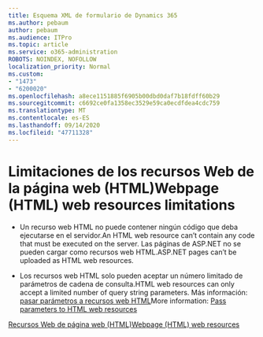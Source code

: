 ```yaml
---
title: Esquema XML de formulario de Dynamics 365
ms.author: pebaum
author: pebaum
ms.audience: ITPro
ms.topic: article
ms.service: o365-administration
ROBOTS: NOINDEX, NOFOLLOW
localization_priority: Normal
ms.custom:
- "1473"
- "6200020"
ms.openlocfilehash: a8ece1151885f6905b00dbd0daf7b18fdff60b29
ms.sourcegitcommit: c6692ce0fa1358ec3529e59ca0ecdfdea4cdc759
ms.translationtype: MT
ms.contentlocale: es-ES
ms.lasthandoff: 09/14/2020
ms.locfileid: "47711328"
---
```

# <a name="webpage-html-web-resources-limitations"></a><span data-ttu-id="6fb18-102">Limitaciones de los recursos Web de la página web (HTML)</span><span class="sxs-lookup"><span data-stu-id="6fb18-102">Webpage (HTML) web resources limitations</span></span>

* <span data-ttu-id="6fb18-103">Un recurso web HTML no puede contener ningún código que deba ejecutarse en el servidor.</span><span class="sxs-lookup"><span data-stu-id="6fb18-103">An HTML web resource can’t contain any code that must be executed on the server.</span></span> <span data-ttu-id="6fb18-104">Las páginas de ASP.NET no se pueden cargar como recursos web HTML.</span><span class="sxs-lookup"><span data-stu-id="6fb18-104">ASP.NET pages can’t be uploaded as HTML web resources.</span></span>

* <span data-ttu-id="6fb18-105">Los recursos web HTML solo pueden aceptar un número limitado de parámetros de cadena de consulta.</span><span class="sxs-lookup"><span data-stu-id="6fb18-105">HTML web resources can only accept a limited number of query string parameters.</span></span> <span data-ttu-id="6fb18-106">Más información: [pasar parámetros a recursos web HTML](https://docs.microsoft.com/dynamics365/customer-engagement/developer/webpage-html-web-resources#BKMK_PassingParametersToWebResources)</span><span class="sxs-lookup"><span data-stu-id="6fb18-106">More information: [Pass parameters to HTML web resources](https://docs.microsoft.com/dynamics365/customer-engagement/developer/webpage-html-web-resources#BKMK_PassingParametersToWebResources)</span></span>

[<span data-ttu-id="6fb18-107">Recursos Web de página web (HTML)</span><span class="sxs-lookup"><span data-stu-id="6fb18-107">Webpage (HTML) web resources</span></span>](https://docs.microsoft.com/dynamics365/customer-engagement/developer/webpage-html-web-resources)
